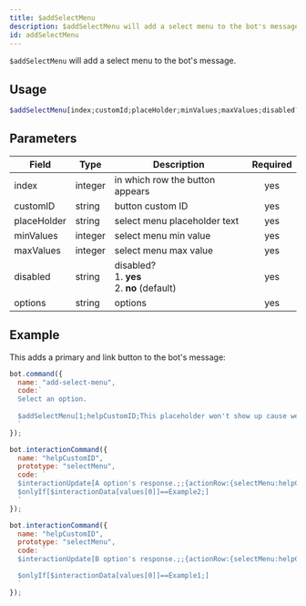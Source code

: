 ```yaml
---
title: $addSelectMenu 
description: $addSelectMenu will add a select menu to the bot's message.
id: addSelectMenu
---
```


`$addSelectMenu` will add a select menu to the bot's message.

## Usage

```php
$addSelectMenu[index;customId;placeHolder;minValues;maxValues;disabled?;label:description:value:default?:emoji?;...]
```

## Parameters 


| Field     | Type    | Description                                        | Required |
|-----------|---------|----------------------------------------------------| :------: |
| index       | integer  | in which row the button appears                    | yes      |
| customID       | string  | button custom ID                                          | yes      |
| placeHolder       | string  | select menu placeholder text                | yes      |
| minValues       | integer  | select menu min value                                             | yes      |
| maxValues       | integer  | select menu max value                                          | yes      |
| disabled       | string  | disabled? <br /> 1. **yes** <br /> 2. **no** (default)                                          | yes      |
| options       | string  | options                                          | yes      |



## Example

This adds a primary and link button to the bot's message:

```javascript
bot.command({
  name: "add-select-menu",
  code:`
  Select an option.
  
  $addSelectMenu[1;helpCustomID;This placeholder won't show up cause we have selected default field as yes;1;1;no;A Option:Description of A option:Example2:no:👋;B Option::Example1:yes]
  `
});

bot.interactionCommand({
  name: "helpCustomID",
  prototype: "selectMenu", 
  code: `
  $interactionUpdate[A option's response.;;{actionRow:{selectMenu:helpCustomID:Menu has been disabled:1:1:yes:{selectMenuOptions:This won't show up:Example2:Either this.:false}{selectMenuOptions:This won't show up either.:Example1:cause menu disabled.:false}}}]
  $onlyIf[$interactionData[values[0]]==Example2;]
  `
});

bot.interactionCommand({
  name: "helpCustomID",
  prototype: "selectMenu", 
  code: `
  $interactionUpdate[B option's response.;;{actionRow:{selectMenu:helpCustomID:Menu has been disabled:1:1:yes:{selectMenuOptions:This won't show up:Example2:Either this.:false}{selectMenuOptions:This won't show up either.:Example1:cause menu disabled.:false}}}]

  $onlyIf[$interactionData[values[0]]==Example1;]
  `
});
```

[dp]: https://discord.com/developers/docs/interactions/message-components#button-object-button-styles
